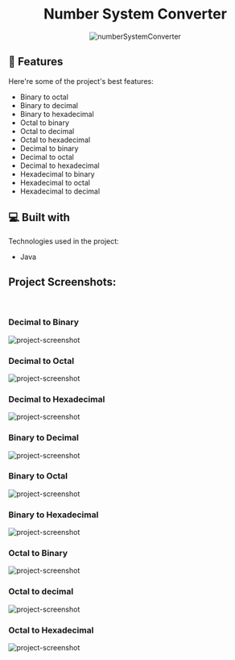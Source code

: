 
<h1 align="center" id="title">Number System Converter</h1>

<p align="center"><img src="https://socialify.git.ci/shuraimi/numberSystemConverter/image?description=1&forks=1&issues=1&logo=https%3A%2F%2Fuser-images.githubusercontent.com%2F92625656%2F206987469-4cac2dd5-94aa-42ee-9d63-403550fa2b60.png&name=1&owner=1&pattern=Plus&pulls=1&stargazers=1&theme=Dark" alt="numberSystemConverter" width="auto" /></p>

  
  
<h2>🧐 Features</h2>

Here're some of the project's best features:

*   Binary to octal
*   Binary to decimal
*   Binary to hexadecimal
*   Octal to binary
*   Octal to decimal
*   Octal to hexadecimal
*   Decimal to binary
*   Decimal to octal
*   Decimal to hexadecimal
*   Hexadecimal to binary
*   Hexadecimal to octal
*   Hexadecimal to decimal

  
  
<h2>💻 Built with</h2>

Technologies used in the project:

*   Java
<h2>Project Screenshots:</h2>

<br>
<h3>Decimal to Binary</h3>
<img src="https://user-images.githubusercontent.com/92625656/206917877-c09e48d3-0949-4111-92ac-86962b670ead.png" alt="project-screenshot" width="auto" >

<br>
<h3>Decimal to Octal</h3>

<img src="https://user-images.githubusercontent.com/92625656/206918096-18852dd9-5cad-44ae-8c22-a8038a544abb.png" alt="project-screenshot" width="auto" >

<br>
<h3>Decimal to Hexadecimal</h3>
<img src="https://user-images.githubusercontent.com/92625656/206918141-11e9b2c5-7f66-4c99-b30a-a3ea32368da3.png" alt="project-screenshot" width="auto" >

<br>
<h3>Binary to Decimal</h3>
<img src="https://user-images.githubusercontent.com/92625656/206918168-c912e90b-1c32-4fe5-bcd0-e34b3e3271f1.png" alt="project-screenshot" width="auto" >

<br>
<h3>Binary to Octal</h3>
<img src="https://user-images.githubusercontent.com/92625656/206918189-dd50c9ee-b0af-43d9-9eaf-2dcd70587173.png" alt="project-screenshot" width="auto" >

<br>
<h3>Binary to Hexadecimal</h3>
<img src="https://user-images.githubusercontent.com/92625656/206918238-dafe3bd4-6ee5-4fa9-889b-de3da46a2a74.png" alt="project-screenshot" width="auto" >

<br>
<h3>Octal to Binary</h3>
<img src="https://user-images.githubusercontent.com/92625656/206918288-cee0aad9-db8c-4c7e-9fb9-2f0bccfd7596.png" alt="project-screenshot" width="auto" >

<br>
<h3>Octal to decimal</h3>
<img src="https://user-images.githubusercontent.com/92625656/206918310-e6051787-0ab9-4ceb-b19e-f1615ef0d5bd.png" alt="project-screenshot" width="auto" >

<br>
<h3>Octal to Hexadecimal</h3>
<img src="https://user-images.githubusercontent.com/92625656/206918340-db4da3f8-c575-48ee-84ef-a713460142c6.png" alt="project-screenshot" width="auto" >

